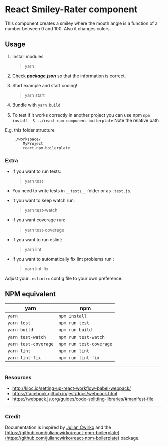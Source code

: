 # React Smiley-Rater component

This component creates a smiley where the mouth angle is a function of a
number between 0 and 100. Also it changes colors.

## Usage

1. Install modules 
    > yarn

2. Check **_package.json_** so that the information is correct.
3. Start example and start coding! 
    > yarn start

4. Bundle with `yarn build`
5. To test if it works correctly in another project you can use npm `npm install -S ../react-npm-component-boilerplate` Note the relative path

E.g. this folder structure
```
    ./workspace/
        MyProject
        react-npm-boilerplate
```
### Extra
* If you want to run tests: 
    > yarn test

* You need to write tests in `__tests__` folder or as `.test.js`.
* It you want to keep watch run: 
    > yarn test-watch

* If you want coverage run: 
    > yarn test-coverage

* If you want to run eslint: 
    > yarn lint

* If you want to automatically fix lint problems run :
    > yarn lint-fix

Adjust your `.eslintrc` config file to your own preference.

## NPM equivalent
yarn | npm
---- | ---
`yarn` | `npm install`
`yarn test` | `npm run test`
`yarn build` | `npm run build`
`yarn test-watch` | `npm run test-watch`
`yarn test-coverage` | `npm run test-coverage`
`yarn lint` | `npm run lint`
`yarn lint-fix` | `npm run lint-fix`
____
### Resources

* http://kloc.io/setting-up-react-workflow-babel-webpack/
* https://facebook.github.io/jest/docs/webpack.html
* https://webpack.js.org/guides/code-splitting-libraries/#manifest-file
____
### Credit
Documentation is inspired by [Julian Ćwirko](https://github.com/juliancwirko) and the [https://github.com/juliancwirko/react-npm-boilerplate](https://github.com/juliancwirko/react-npm-boilerplate) package.